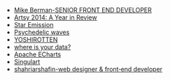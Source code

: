  - [Mike Berman-SENIOR FRONT END DEVELOPER][1]
 - [Artsy 2014: A Year in Review][2]
 - [Star Emission][3]
 - [Psychedelic waves][4]
 - [YOSHIROTTEN][5]
 - [where is your data?][6]
 - [Apache ECharts][7]
 - [Singulart][8]
 - [shahriarshafin-web designer & front‑end developer][9]


  [1]: https://berman.xyz/
  [2]: http://2014.artsy.net/
  [3]: https://wangyasai.github.io/Stars-Emmision/
  [4]: https://codepen.io/Yakudoo/full/rJjOJx
  [5]: http://www.yoshirotten.com/
  [6]: https://nextcloud.com/yourdata/
  [7]: https://echarts.apache.org/zh/index.html
  [8]: https://www.xinyiparis.cn/en/
  [9]: https://shahriarshafin.me/index.html
